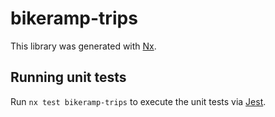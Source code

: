 # bikeramp-trips

This library was generated with [Nx](https://nx.dev).

## Running unit tests

Run `nx test bikeramp-trips` to execute the unit tests via [Jest](https://jestjs.io).
